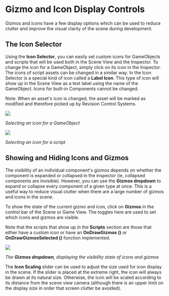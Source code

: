 Gizmo and Icon Display Controls
===============================


Gizmos and icons have a few display options which can be used to reduce clutter and improve the visual clarity of the scene during development.

The Icon Selector
-----------------


Using the __Icon Selector__, you can easily set custom icons for GameObjects and scripts that will be used both in the Scene View and the Inspector. To change the icon for a GameObject, simply click on its icon in the Inspector. The icons of script assets can be changed in a similar way. In the Icon Selector is a special kind of icon called a __Label Icon__. This type of icon will show up in the Scene View as a text label using the name of the GameObject. Icons for built-in Components cannot be changed.

Note: When an asset's icon is changed, the asset will be marked as modified and therefore picked up by Revision Control Systems.


![](../uploads/Main/GameObjectInspectorAndIconSelector.png) 
<!-- image source GameObjectInspectorAndIconSelector.psd -->
_Selecting an icon for a GameObject_


![](../uploads/Main/ScriptInspectorAndIconSelector.png) 
<!-- image source GameObjectInspectorAndIconSelector.psd -->
_Selecting an icon for a script_


Showing and Hiding Icons and Gizmos
-----------------------------------


The visibility of an individual component's gizmos depends on whether the component is expanded or collapsed in the inspector (ie, collapsed components are invisible). However, you can use the __Gizmos dropdown__ to expand or collapse every component of a given type at once. This is a useful way to reduce visual clutter when there are a large number of gizmos and icons in the scene.

To show the state of the current gizmo and icon, click on __Gizmos__ in the control bar of the Scene or Game View. The toggles here are used to set which icons and gizmos are visible.

Note that the scripts that show up in the __Scripts__ section are those that either have a custom icon or have an __OnDrawGizmos ()__ or __OnDrawGizmosSelected ()__ function implemented.


![](../uploads/Main/SceneViewGizmosWindow.png) 
<!-- image source SceneViewGizmosWindow.psd -->
_The __Gizmos dropdown__, displaying the visibility state of icons and gizmos_

The __Icon Scaling__ slider can be used to adjust the size used for icon display in the scene. If the slider is placed at the extreme right, the icon will always be drawn at its natural size. Otherwise, the icon will be scaled according to its distance from the scene view camera (although there is an upper limit on the display size in order that screen clutter be avoided).
